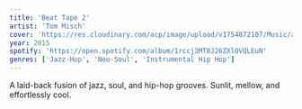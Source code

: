```yaml
---
title: 'Beat Tape 2'
artist: 'Tom Misch'
cover: 'https://res.cloudinary.com/acp/image/upload/v1754872107/Music/a44221cf-2cbc-4442-8aa3-6ee6064ba76e.png'
year: 2015
spotify: 'https://open.spotify.com/album/1rccj3MT8J26ZXlOVQLEuN'
genres: ['Jazz-Hop', 'Neo-Soul', 'Instrumental Hip Hop']
---
```


A laid-back fusion of jazz, soul, and hip-hop grooves. Sunlit, mellow, and effortlessly cool.
